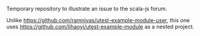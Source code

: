 Temporary repository to illustrate an issue to the scala-js forum.

Unlike https://github.com/ramnivas/utest-example-module-user, this one uses https://github.com/lihaoyi/utest-example-module as a nested project.
